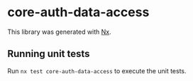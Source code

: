 # core-auth-data-access

This library was generated with [Nx](https://nx.dev).

## Running unit tests

Run `nx test core-auth-data-access` to execute the unit tests.
